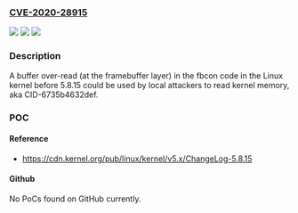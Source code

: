### [CVE-2020-28915](https://cve.mitre.org/cgi-bin/cvename.cgi?name=CVE-2020-28915)
![](https://img.shields.io/static/v1?label=Product&message=n%2Fa&color=blue)
![](https://img.shields.io/static/v1?label=Version&message=n%2Fa&color=blue)
![](https://img.shields.io/static/v1?label=Vulnerability&message=n%2Fa&color=brighgreen)

### Description

A buffer over-read (at the framebuffer layer) in the fbcon code in the Linux kernel before 5.8.15 could be used by local attackers to read kernel memory, aka CID-6735b4632def.

### POC

#### Reference
- https://cdn.kernel.org/pub/linux/kernel/v5.x/ChangeLog-5.8.15

#### Github
No PoCs found on GitHub currently.

